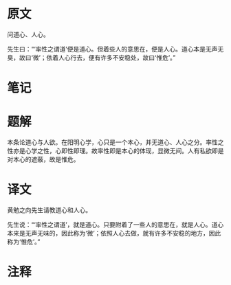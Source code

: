 # 原文
问道心、人心。

先生曰：“‘率性之谓道’便是道心。但着些人的意思在，便是人心。道心本是无声无臭，故曰‘微’；依着人心行去，便有许多不安稳处，故曰‘惟危’。”
# 笔记

# 题解
本条论道心与人欲。在阳明心学，心只是一个本心，并无道心、人心之分。率性之性亦是心学之性，心即性即理。故率性即是本心的体现，显微无间。人有私欲即是对本心的遮蔽，故是惟危。
# 译文
黄勉之向先生请教道心和人心。

先生说：“‘率性之谓道’，就是道心。只要附着了一些人的意思在，就是人心。道心本来是无声无味的，因此称为‘微’；依照人心去做，就有许多不安稳的地方，因此称为‘惟危’。”
# 注释